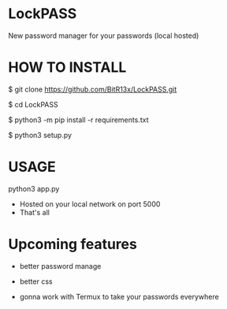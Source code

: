 # LockPASS

New password manager for your passwords (local hosted)



# HOW TO INSTALL
$ git clone https://github.com/BitR13x/LockPASS.git

$ cd LockPASS

$ python3 -m pip install -r requirements.txt

$ python3 setup.py

# USAGE

python3 app.py
* Hosted on your local network on port 5000
* That's all

# Upcoming features

* better password manage

* better css

* gonna work with Termux to take your passwords everywhere

